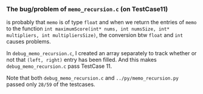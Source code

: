 ### The bug/problem of `memo_recursion.c` (on TestCase11)
is probably that `memo` is of type `float` and when we return the entries of `memo` to the function
`int maximumScore(int* nums, int numsSize, int* multipliers, int multipliersSize)`, the conversion btw
`float` and `int` causes problems.

In `debug_memo_recursion.c`, I created an array separately to track whether or not that `(left, right)` entry
has been filled. And this makes `debug_memo_recursion.c` pass TestCase 11.

Note that both `debug_memo_recursion.c` and `../py/memo_recursion.py` passed only `28/59` of the testcases.
